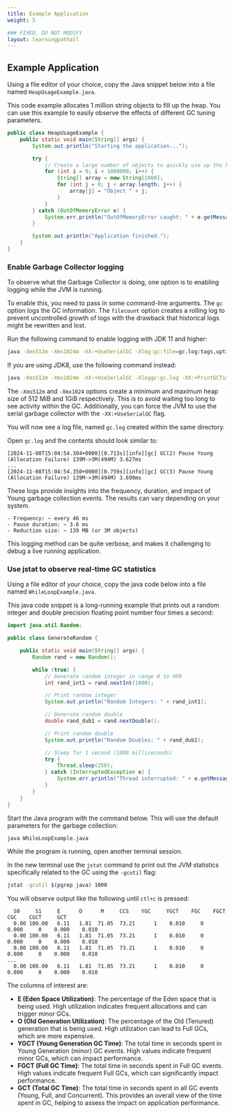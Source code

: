 ```yaml
---
title: Example Application
weight: 5

### FIXED, DO NOT MODIFY
layout: learningpathall
---
```


## Example Application

Using a file editor of your choice, copy the Java snippet below into a file named `HeapUsageExample.java`. 

This code example allocates 1 million string objects to fill up the heap. You can use this example to easily observe the effects of different GC tuning parameters.

```java
public class HeapUsageExample {
    public static void main(String[] args) {
        System.out.println("Starting the application...");

        try {
            // Create a large number of objects to quickly use up the heap
            for (int i = 0; i < 1000000; i++) {
                String[] array = new String[1000];
                for (int j = 0; j < array.length; j++) {
                    array[j] = "Object " + j;
                }
            }
        } catch (OutOfMemoryError e) {
            System.err.println("OutOfMemoryError caught: " + e.getMessage());
        }

        System.out.println("Application finished.");
    }
}
```

### Enable Garbage Collector logging

To observe what the Garbage Collector is doing, one option is to enabling logging while the JVM is running. 

To enable this, you need to pass in some command-line arguments. The `gc` option logs the GC information. The `filecount` option creates a rolling log to prevent uncontrolled growth of logs with the drawback that historical logs might be rewritten and lost. 

Run the following command to enable logging with JDK 11 and higher:

```bash
java -Xms512m -Xmx1024m -XX:+UseSerialGC -Xlog:gc:file=gc.log:tags,uptime,time,level:filecount=10,filesize=16m HeapUsageExample.java
```

If you are using JDK8, use the following command instead:

```bash
java -Xms512m -Xmx1024m -XX:+UseSerialGC -Xloggc:gc.log -XX:+PrintGCTimeStamps -XX:+UseGCLogFileRotation HeapUsageExample.java
```

The `-Xms512m` and `-Xmx1024` options create a minimum and maximum heap size of 512 MiB and 1GiB respectively. This is to avoid waiting too long to see activity within the GC. Additionally, you can force the JVM to use the serial garbage collector with the `-XX:+UseSerialGC` flag. 

You will now see a log file, named `gc.log` created within the same directory. 

Open `gc.log` and the contents should look similar to:

```output
[2024-11-08T15:04:54.304+0000][0.713s][info][gc] GC(2) Pause Young (Allocation Failure) 139M->3M(494M) 3.627ms
...
[2024-11-08T15:04:54.350+0000][0.759s][info][gc] GC(3) Pause Young (Allocation Failure) 139M->3M(494M) 3.699ms
```

These logs provide insights into the frequency, duration, and impact of Young garbage collection events. The results can vary depending on your system.

    - Frequency: ~ every 46 ms
    - Pause duration: ~ 3.6 ms
    - Reduction size: ~ 139 MB (or 3M objects)

This logging method can be quite verbose, and makes it challenging to debug a live running application. 

### Use jstat to observe real-time GC statistics

Using a file editor of your choice, copy the java code below into a file named `WhileLoopExample.java`. 

This java code snippet is a long-running example that prints out a random integer and double precision floating point number four times a second:

```java
import java.util.Random;

public class GenerateRandom {

    public static void main(String[] args) {
        Random rand = new Random();

        while (true) {
            // Generate random integer in range 0 to 999
            int rand_int1 = rand.nextInt(1000);

            // Print random integer
            System.out.println("Random Integers: " + rand_int1);

            // Generate random double
            double rand_dub1 = rand.nextDouble();

            // Print random double
            System.out.println("Random Doubles: " + rand_dub1);

            // Sleep for 1 second (1000 milliseconds)
            try {
                Thread.sleep(250);
            } catch (InterruptedException e) {
                System.err.println("Thread interrupted: " + e.getMessage());
            }
        }
    }
}
```

Start the Java program with the command below. This will use the default parameters for the garbage collection:

```bash
java WhileLoopExample.java
```
While the program is running, open another terminal session. 

In the new terminal use the `jstat` command to print out the JVM statistics specifically related to the GC using the `-gcutil` flag:

```bash
jstat -gcutil $(pgrep java) 1000
```

You will observe output like the following until `ctl+c` is pressed:

```output
  S0     S1     E      O      M     CCS    YGC     YGCT    FGC    FGCT    CGC    CGCT     GCT   
  0.00 100.00   6.11   1.81  71.05  73.21      1    0.010     0    0.000     0    0.000    0.010
  0.00 100.00   6.11   1.81  71.05  73.21      1    0.010     0    0.000     0    0.000    0.010
  0.00 100.00   6.11   1.81  71.05  73.21      1    0.010     0    0.000     0    0.000    0.010
...
  0.00 100.00   6.11   1.81  71.05  73.21      1    0.010     0    0.000     0    0.000    0.010
```

The columns of interest are:
- **E (Eden Space Utilization)**: The percentage of the Eden space that is being used. High utilization indicates frequent allocations and can trigger minor GCs.
- **O (Old Generation Utilization)**: The percentage of the Old (Tenured) generation that is being used. High utilization can lead to Full GCs, which are more expensive.
- **YGCT (Young Generation GC Time)**: The total time in seconds spent in Young Generation (minor) GC events. High values indicate frequent minor GCs, which can impact performance.
- **FGCT (Full GC Time)**: The total time in seconds spent in Full GC events. High values indicate frequent Full GCs, which can significantly impact performance.
- **GCT (Total GC Time)**: The total time in seconds spent in all GC events (Young, Full, and Concurrent). This provides an overall view of the time spent in GC, helping to assess the impact on application performance.


